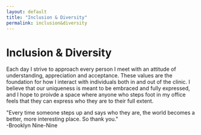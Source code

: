 ```yaml
---
layout: default
title: "Inclusion & Diversity"
permalink: inclusion&diversity
---
```


# Inclusion & Diversity

Each day I strive to approach every person I meet with an attitude of understanding, appreciation and acceptance. These values are the foundation for how I interact with individuals both in and out of the clinic. I believe that our uniqueness is meant to be embraced and fully expressed, and I hope to proivde a space where anyone who steps foot in my office feels that they can express who they are to their full extent.

"Every time someone steps up and says who they are, the world becomes a better, more interesting place. So thank you."<br/>
-Brooklyn Nine-Nine
